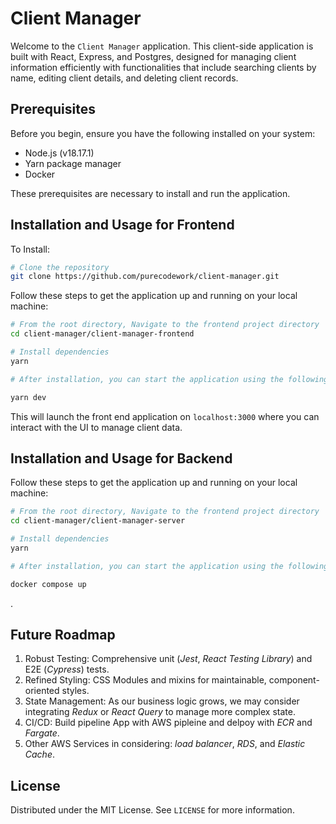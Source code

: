 # Client Manager

Welcome to the `Client Manager` application. This client-side application is built with React, Express, and Postgres, designed for managing client information efficiently with functionalities that include searching clients by name, editing client details, and deleting client records.

## Prerequisites

Before you begin, ensure you have the following installed on your system:

- Node.js (v18.17.1)
- Yarn package manager
- Docker

These prerequisites are necessary to install and run the application.

## Installation and Usage for Frontend

To Install:

```bash
# Clone the repository
git clone https://github.com/purecodework/client-manager.git
```

Follow these steps to get the application up and running on your local machine:

```bash
# From the root directory, Navigate to the frontend project directory
cd client-manager/client-manager-frontend

# Install dependencies
yarn

# After installation, you can start the application using the following command:

yarn dev
```

This will launch the front end application on `localhost:3000` where you can interact with the UI to manage client data.

## Installation and Usage for Backend

Follow these steps to get the application up and running on your local machine:

```bash
# From the root directory, Navigate to the frontend project directory
cd client-manager/client-manager-server

# Install dependencies
yarn

# After installation, you can start the application using the following command:

docker compose up
```

.

## Future Roadmap

1. Robust Testing: Comprehensive unit (_Jest_, _React Testing Library_) and E2E (_Cypress_) tests.
2. Refined Styling: CSS Modules and mixins for maintainable, component-oriented styles.
3. State Management: As our business logic grows, we may consider integrating _Redux_ or _React Query_ to manage more complex state.
4. CI/CD: Build pipeline App with AWS pipleine and delpoy with _ECR_ and _Fargate_.
5. Other AWS Services in considering: _load balancer_, _RDS_, and _Elastic Cache_.

## License

Distributed under the MIT License. See `LICENSE` for more information.
